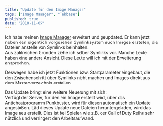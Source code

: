```yaml
---
title: "Update für den Image Manager"
tags: ["Image Manager", "Tekbase"]
published: true
date: "2010-11-05"
---
```


Ich habe meinen [Image Manager](/image-manager-fur-tekbase-von-teklab-de/) erweitert und geupdated. Er kann jetzt neben den eigentlich vorgesehen Symlinksystem auch Images erstellen, die Dateien anstelle von Symlinks beinhalten.  
Aus zahlreichen Gründen ziehe ich selber Symlinks vor. Manche Leute haben eine andere Ansicht. Diese Leute will ich mit der Erweiterung ansprechen.

Deswegen habe ich jetzt Funktionen bzw. Startparameter eingebaut, die den Zwischenschritt über Symlinks nicht machen und Images direkt aus dem Masterverzeichnis erstellen.

Das Update bringt eine weitere Neuerung mit sich:  
Verfügt der Server, für den ein Image erstellt wird, über das Anticheatprogramm Punkbuster, wird für diesen automatisch ein Update angestoßen. Läd dieses Update neue Dateien heruntergeladen, wird das Image neu erstellt. Dies ist bei Spielen wie z.B. der Call of Duty Reihe sehr nützlich und verringert den Arbeitsaufwand.

